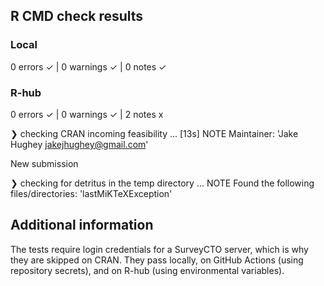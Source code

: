 ## R CMD check results

### Local

  0 errors ✓ | 0 warnings ✓ | 0 notes ✓

### R-hub

  0 errors ✓ | 0 warnings ✓ | 2 notes x

❯ checking CRAN incoming feasibility ... [13s] NOTE
  Maintainer: 'Jake Hughey <jakejhughey@gmail.com>'
  
  New submission

❯ checking for detritus in the temp directory ... NOTE
  Found the following files/directories:
    'lastMiKTeXException'
    
## Additional information

The tests require login credentials for a SurveyCTO server, which is why they are skipped on CRAN. They pass locally, on GitHub Actions (using repository secrets), and on R-hub (using environmental variables).
